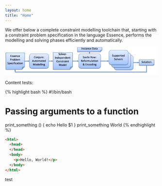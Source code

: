```yaml
---
layout: home
title: "Home"
---
```


We offer below a complete constraint modelling toolchain that, starting with a constraint problem specification in the language Essence, performs the modelling and solving phases efficiently and automatically.

![The toolchain](images/pipeline.png)

Content tests:

{% highlight bash %}
#!/bin/bash
# Passing arguments to a function
print_something () {
echo Hello $1
}
print_something World
{% endhighlight %}

```html
<html>
  <head>
  </head>
  <body>
    <p>Hello, World!</p>
  </body>
</html>
```

test
